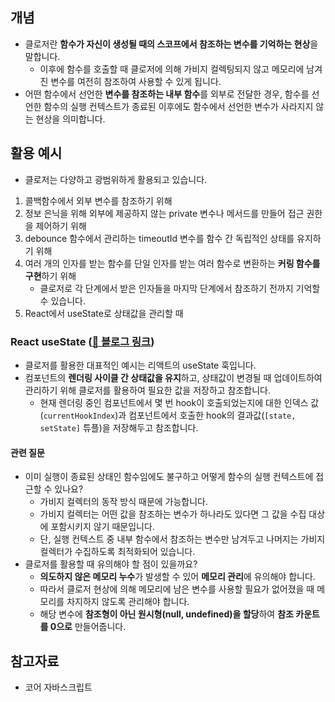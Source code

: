 ## 개념
- 클로저란 **함수가 자신이 생성될 때의 스코프에서 참조하는 변수를 기억하는 현상**을 말합니다.
	- 이후에 함수를 호출할 때 클로저에 의해 가비지 컬렉팅되지 않고 메모리에 남겨진 변수를 여전히 참조하여 사용할 수 있게 됩니다.
- 어떤 함수에서 선언한 **변수를 참조하는 내부 함수**를 외부로 전달한 경우, 함수를 선언한 함수의 실행 컨텍스트가 종료된 이후에도 함수에서 선언한 변수가 사라지지 않는 현상을 의미합니다.
## 활용 예시
- 클로저는 다양하고 광범위하게 활용되고 있습니다.
1. 콜백함수에서 외부 변수를 참조하기 위해
2. 정보 은닉을 위해 외부에 제공하지 않는 private 변수나 메서드를 만들어 접근 권한을 제어하기 위해
3. debounce 함수에서 관리하는 timeoutId 변수를 함수 간 독립적인 상태를 유지하기 위해
4. 여러 개의 인자를 받는 함수를 단일 인자를 받는 여러 함수로 변환하는 **커링 함수를 구현**하기 위해
	- 클로저로 각 단계에서 받은 인자들을 마지막 단계에서 참조하기 전까지 기억할 수 있습니다.
5. React에서 useState로 상태값을 관리할 때
### React useState ([🔗 블로그 링크](https://zoey-dev-log.vercel.app/devlog/react-useState))
- 클로저를 활용한 대표적인 예시는 리액트의 useState 훅입니다.
- 컴포넌트의 **렌더링 사이클 간 상태값을 유지**하고, 상태값이 변경될 때 업데이트하여 관리하기 위해 클로저를 활용하여 필요한 값을 저장하고 참조합니다.
	- 현재 렌더링 중인 컴포넌트에서 몇 번 hook이 호출되었는지에 대한 인덱스 값(`currentHookIndex`)과 컴포넌트에서 호출한 hook의 결과값(`[state, setState]` 튜플)을 저장해두고 참조합니다.
#### 관련 질문
- 이미 실행이 종료된 상태인 함수임에도 불구하고 어떻게 함수의 실행 컨텍스트에 접근할 수 있나요?
	- 가비지 컬렉터의 동작 방식 때문에 가능합니다. 
	- 가비지 컬렉터는 어떤 값을 참조하는 변수가 하나라도 있다면 그 값을 수집 대상에 포함시키지 않기 때문입니다. 
	- 단, 실행 컨텍스트 중 내부 함수에서 참조하는 변수만 남겨두고 나머지는 가비지 컬렉터가 수집하도록 최적화되어 있습니다.
- 클로저를 활용할 때 유의해야 할 점이 있을까요?
	- **의도하지 않은 메모리 누수**가 발생할 수 있어 **메모리 관리**에 유의해야 합니다.
	- 따라서 클로저 현상에 의해 메모리에 남은 변수를 사용할 필요가 없어졌을 때 메모리를 차지하지 않도록 관리해야 합니다.
	- 해당 변수에 **참조형이 아닌 원시형(null, undefined)을 할당**하여 **참조 카운트를 0으로** 만들어줍니다.

## 참고자료
- 코어 자바스크립트